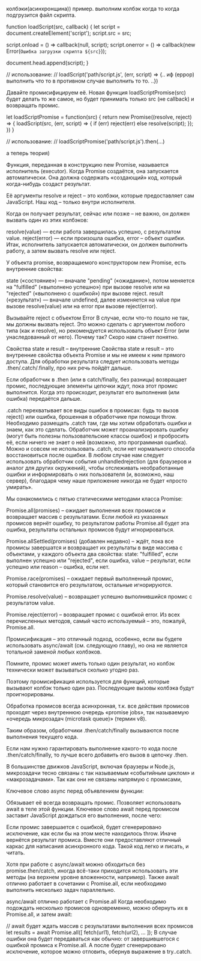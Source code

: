 колбэки(асинхронщина))  пример. выполним колбэк когда то когда подгрузится файл скрипта.

function loadScript(src, callback) {
  let script = document.createElement('script');
  script.src = src;

  script.onload = () => callback(null, script);
  script.onerror = () => callback(new Error(`Ошибка загрузки скрипта ${src}`));

  document.head.append(script);
}

// использование:
// loadScript('path/script.js', (err, script) => {..
иф (еррор) выполнить что то
в противном случае выполнить то то. 
..})


Давайте промисифицируем её. Новая функция loadScriptPromise(src) будет делать то же самое, но будет принимать только src (не callback) и возвращать промис.

let loadScriptPromise = function(src) {
  return new Promise((resolve, reject) => {
    loadScript(src, (err, script) => {
      if (err) reject(err)
      else resolve(script);
    });
  })
}

// использование:
// loadScriptPromise('path/script.js').then(...)


а теперь теория) 



Функция, переданная в конструкцию new Promise, называется исполнитель (executor). Когда Promise создаётся, она запускается автоматически. Она должна содержать «создающий» код, который когда-нибудь создаст результат. 

Её аргументы resolve и reject – это колбэки, которые предоставляет сам JavaScript. Наш код – только внутри исполнителя.

Когда он получает результат, сейчас или позже – не важно, он должен вызвать один из этих колбэков:

resolve(value) — если работа завершилась успешно, с результатом value.
reject(error) — если произошла ошибка, error – объект ошибки.
Итак, исполнитель запускается автоматически, он должен выполнить работу, а затем вызвать resolve или reject.

У объекта promise, возвращаемого конструктором new Promise, есть внутренние свойства:

state («состояние») — вначале "pending" («ожидание»), потом меняется на "fulfilled" («выполнено успешно») при вызове resolve или на "rejected" («выполнено с ошибкой») при вызове reject.
result («результат») — вначале undefined, далее изменяется на value при вызове resolve(value) или на error при вызове reject(error).

Вызывайте reject с объектом Error
В случае, если что-то пошло не так, мы должны вызвать reject. Это можно сделать с аргументом любого типа (как и resolve), но рекомендуется использовать объект Error (или унаследованный от него). Почему так? Скоро нам станет понятно.

Свойства state и result – внутренние
Свойства state и result – это внутренние свойства объекта Promise и мы не имеем к ним прямого доступа. Для обработки результата следует использовать методы .then/.catch/.finally, про них речь пойдёт дальше.


Если обработчик в .then (или в catch/finally, без разницы) возвращает промис, последующие элементы цепочки ждут, пока этот промис выполнится. Когда это происходит, результат его выполнения (или ошибка) передаётся дальше.

.catch перехватывает все виды ошибок в промисах: будь то вызов reject() или ошибка, брошенная в обработчике при помощи throw.
Необходимо размещать .catch там, где мы хотим обработать ошибки и знаем, как это сделать. Обработчик может проанализировать ошибку (могут быть полезны пользовательские классы ошибок) и пробросить её, если ничего не знает о ней (возможно, это программная ошибка).
Можно и совсем не использовать .catch, если нет нормального способа восстановиться после ошибки.
В любом случае нам следует использовать обработчик события unhandledrejection (для браузеров и аналог для других окружений), чтобы отслеживать необработанные ошибки и информировать о них пользователя (и, возможно, наш сервер), благодаря чему наше приложение никогда не будет «просто умирать».

Мы ознакомились с пятью статическими методами класса Promise:

Promise.all(promises) – ожидает выполнения всех промисов и возвращает массив с результатами. Если любой из указанных промисов вернёт ошибку, то результатом работы Promise.all будет эта ошибка, результаты остальных промисов будут игнорироваться.

Promise.allSettled(promises) (добавлен недавно) – ждёт, пока все промисы завершатся и возвращает их результаты в виде массива с объектами, у каждого объекта два свойства:
state: "fulfilled", если выполнен успешно или "rejected", если ошибка,
value – результат, если успешно или reason – ошибка, если нет.

Promise.race(promises) – ожидает первый выполненный промис, который становится его результатом, остальные игнорируются.

Promise.resolve(value) – возвращает успешно выполнившийся промис с результатом value.

Promise.reject(error) – возвращает промис с ошибкой error.
Из всех перечисленных методов, самый часто используемый – это, пожалуй, Promise.all.

Промисификация – это отличный подход, особенно, если вы будете использовать async/await (см. следующую главу), но она не является тотальной заменой любых колбэков.

Помните, промис может иметь только один результат, но колбэк технически может вызываться сколько угодно раз.

Поэтому промисификация используется для функций, которые вызывают колбэк только один раз. Последующие вызовы колбэка будут проигнорированы.



Обработка промисов всегда асинхронная, т.к. все действия промисов проходят через внутреннюю очередь «promise jobs», так называемую «очередь микрозадач (microtask queue)» (термин v8).

Таким образом, обработчики .then/catch/finally вызываются после выполнения текущего кода.

Если нам нужно гарантировать выполнение какого-то кода после .then/catch/finally, то лучше всего добавить его вызов в цепочку .then.

В большинстве движков JavaScript, включая браузеры и Node.js, микрозадачи тесно связаны с так называемым «событийным циклом» и «макрозадачами». Так как они не связаны напрямую с промисами,




Ключевое слово async перед объявлением функции:

Обязывает её всегда возвращать промис.
Позволяет использовать await в теле этой функции.
Ключевое слово await перед промисом заставит JavaScript дождаться его выполнения, после чего:

Если промис завершается с ошибкой, будет сгенерировано исключение, как если бы на этом месте находилось throw.
Иначе вернётся результат промиса.
Вместе они предоставляют отличный каркас для написания асинхронного кода. Такой код легко и писать, и читать.

Хотя при работе с async/await можно обходиться без promise.then/catch, иногда всё-таки приходится использовать эти методы (на верхнем уровне вложенности, например). Также await отлично работает в сочетании с Promise.all, если необходимо выполнить несколько задач параллельно.


async/await отлично работает с Promise.all
Когда необходимо подождать несколько промисов одновременно, можно обернуть их в Promise.all, и затем await:

// await будет ждать массив с результатами выполнения всех промисов
let results = await Promise.all([
  fetch(url1),
  fetch(url2),
  ...
]);
В случае ошибки она будет передаваться как обычно: от завершившегося с ошибкой промиса к Promise.all. А после будет сгенерировано исключение, которое можно отловить, обернув выражение в try..catch.